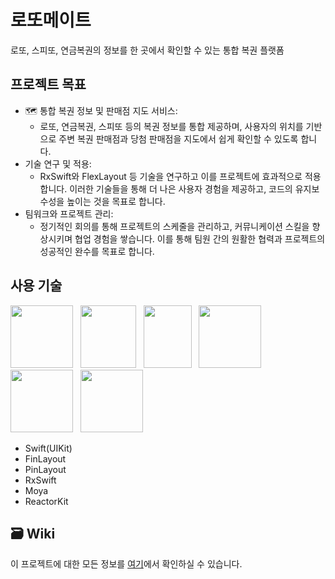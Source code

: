 # 로또메이트
로또, 스피또, 연금복권의 정보를 한 곳에서 확인할 수 있는 통합 복권 플랫폼

## 프로젝트 목표
- 🗺️ 통합 복권 정보 및 판매점 지도 서비스:
  - 로또, 연금복권, 스피또 등의 복권 정보를 통합 제공하며, 사용자의 위치를 기반으로 주변 복권 판매점과 당첨 판매점을 지도에서 쉽게 확인할 수 있도록 합니다.
- 기술 연구 및 적용:
  - RxSwift와 FlexLayout 등 기술을 연구하고 이를 프로젝트에 효과적으로 적용합니다. 이러한 기술들을 통해 더 나은 사용자 경험을 제공하고, 코드의 유지보수성을 높이는 것을 목표로 합니다.
- 팀워크와 프로젝트 관리:
  - 정기적인 회의를 통해 프로젝트의 스케줄을 관리하고, 커뮤니케이션 스킬을 향상시키며 협업 경험을 쌓습니다. 이를 통해 팀원 간의 원활한 협력과 프로젝트의 성공적인 완수를 목표로 합니다.

## 사용 기술 
<img src = "https://github.com/user-attachments/assets/4b25c487-30c7-493a-aa96-ce2204ed05d2" width = "100" height = "100"> &nbsp;
<img src = "https://github.com/user-attachments/assets/ff8fb9ab-6c72-48d2-8bb0-00bbe1fc0e63" width = "89" height = "100"> &nbsp;
<img src = "https://github.com/user-attachments/assets/4050d23a-87a0-4252-9b9b-22ba311300fa" width = "77" height = "100"> &nbsp;
<img src = "https://github.com/user-attachments/assets/eb370f91-4da8-4e36-8630-711f0ba4f31b" width = "100" height = "100"> &nbsp;
<img src = "https://github.com/user-attachments/assets/c11e4f39-8924-4c48-a395-e8a74938ef63" width = "100" height = "100"> &nbsp;
<img src = "https://github.com/user-attachments/assets/ea33c394-a31b-4753-9e75-037eb0c5b2d4" width = "100" height = "100"> &nbsp;
<br>

- Swift(UIKit)
- FinLayout
- PinLayout
- RxSwift
- Moya
- ReactorKit


## 🗃️ Wiki
이 프로젝트에 대한 모든 정보를 [여기](https://github.com/LottoMate/LottoMate-iOS/wiki)에서 확인하실 수 있습니다.
